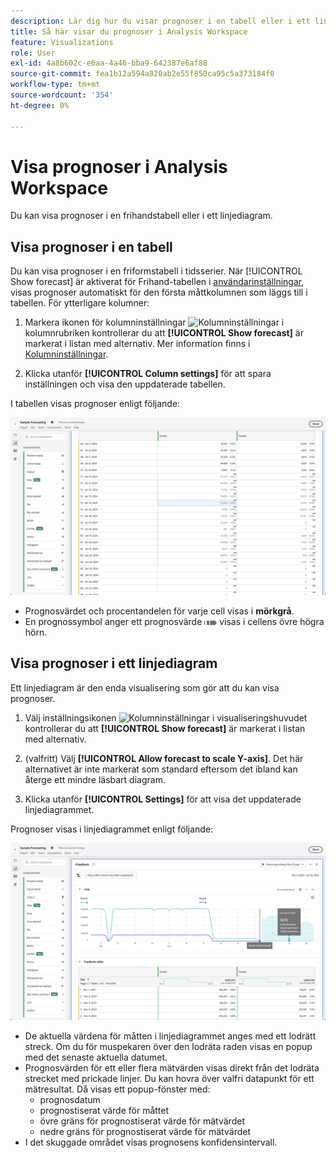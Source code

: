 ```yaml
---
description: Lär dig hur du visar prognoser i en tabell eller i ett linjediagram.
title: Så här visar du prognoser i Analysis Workspace
feature: Visualizations
role: User
exl-id: 4a8b602c-e6aa-4a46-bba9-642387e6af88
source-git-commit: fea1b12a594a820ab2e55f850ca95c5a373184f0
workflow-type: tm+mt
source-wordcount: '354'
ht-degree: 0%

---
```


# Visa prognoser i Analysis Workspace

Du kan visa prognoser i en frihandstabell eller i ett linjediagram.

## Visa prognoser i en tabell

Du kan visa prognoser i en friformstabell i tidsserier. När [!UICONTROL Show forecast] är aktiverat för Frihand-tabellen i [användarinställningar](../user-preferences.md), visas prognoser automatiskt för den första måttkolumnen som läggs till i tabellen. För ytterligare kolumner:

1. Markera ikonen för kolumninställningar ![Kolumninställningar](https://spectrum.adobe.com/static/icons/workflow_18/Smock_Settings_18_N.svg) i kolumnrubriken kontrollerar du att **[!UICONTROL Show forecast]** är markerat i listan med alternativ. Mer information finns i [Kolumninställningar](../visualizations/freeform-table/column-row-settings/column-settings.md).

1. Klicka utanför **[!UICONTROL Column settings]** för att spara inställningen och visa den uppdaterade tabellen.

I tabellen visas prognoser enligt följande:

![Visa prognos i register](assets/show-forecast-table.png)

* Prognosvärdet och procentandelen för varje cell visas i **mörkgrå**.
* En prognossymbol anger ett prognosvärde <img src="./assets/forecast.svg" alt="Prognossymbol" width="20" /> visas i cellens övre högra hörn.


## Visa prognoser i ett linjediagram

Ett linjediagram är den enda visualisering som gör att du kan visa prognoser.

1. Välj inställningsikonen ![Kolumninställningar](https://spectrum.adobe.com/static/icons/workflow_18/Smock_Settings_18_N.svg) i visualiseringshuvudet kontrollerar du att **[!UICONTROL Show forecast]** är markerat i listan med alternativ.

1. (valfritt) Välj **[!UICONTROL Allow forecast to scale Y-axis]**. Det här alternativet är inte markerat som standard eftersom det ibland kan återge ett mindre läsbart diagram.

1. Klicka utanför **[!UICONTROL Settings]** för att visa det uppdaterade linjediagrammet.

Prognoser visas i linjediagrammet enligt följande:

![Visa prognos i linjediagram](assets/show-forecast-linechart.png)

* De aktuella värdena för måtten i linjediagrammet anges med ett lodrätt streck. Om du för muspekaren över den lodräta raden visas en popup med det senaste aktuella datumet.
* Prognosvärden för ett eller flera mätvärden visas direkt från det lodräta strecket med prickade linjer. Du kan hovra över valfri datapunkt för ett mätresultat. Då visas ett popup-fönster med:
   * prognosdatum
   * prognostiserat värde för måttet
   * övre gräns för prognostiserat värde för mätvärdet
   * nedre gräns för prognostiserat värde för mätvärdet
* I det skuggade området visas prognosens konfidensintervall.
